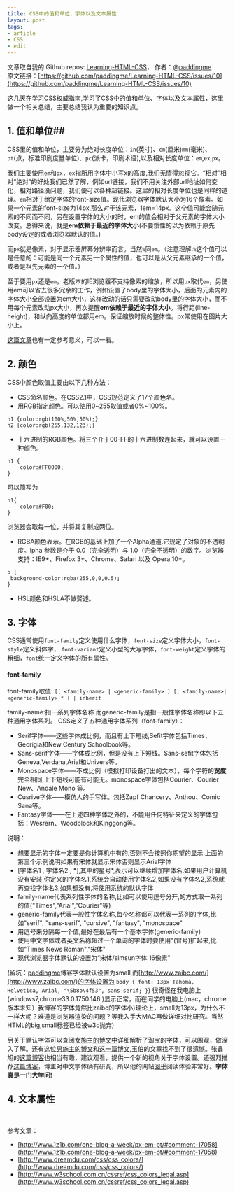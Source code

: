 ```yaml
---
title: CSS中的值和单位、字体以及文本属性
layout: post
tags:
- article
- CSS
- edit
---
```



 文章取自我的 Github  repos: [Learning-HTML-CSS](https://github.com/paddingme/Learning-HTML-CSS)， 作者：[@paddingme](http://padding.me/about.html)    
原文链接：[https://github.com/paddingme/Learning-HTML-CSS/issues/10](https://github.com/paddingme/Learning-HTML-CSS/issues/10)

这几天在学习[CSS权威指南](http://www.amazon.cn/CSS%E6%9D%83%E5%A8%81%E6%8C%87%E5%8D%97-%E8%BF%88%E8%80%B6/dp/B0011F5SIC/ref=sr_1_1?ie=UTF8&qid=1399054787&sr=8-1&keywords=css+%E6%9D%83%E5%A8%81%E6%8C%87%E5%8D%97),学习了CSS中的值和单位、字体以及文本属性，这里做一个相关总结，主要总结我认为重要的知识点。

## 1. 值和单位##
CSS里的值和单位，主要分为绝对长度单位：`in`(英寸)、`cm`(厘米)`mm`(毫米)、`pt`(点，标准印刷度量单位)、`pc`(派卡，印刷术语),以及相对长度单位：`em`,`ex`,`px`。

我们主要使用`em`和`px`，`ex`指所用字体中小写x的高度,我们无情得忽视它。“相对”相对“绝对”的好处我们已然了解，例如url链接，我们不用关注外部url地址如何变化，相对路径没问题，我们便可以各种超链接。这里的相对长度单位也是同样的道理。`em`相对于给定字体的font-size值。现代浏览器字体默认大小为16个像素。如果一个元素的font-size为14px,那么对于该元素，1em=14px。这个值可能会随元素的不同而不同，另在设置字体的大小的时，em的值会相对于父元素的字体大小改变。总得来说，就是**em依赖于最近的字体大小**(不要惯性的以为依赖于原先body设定的或者浏览器默认的值。)

而`px`就是像素，对于显示器屏幕分辨率而言。当然`%`同`em`。（注意理解:`%`这个值可以是任意的：可能是同一个元素另一个属性的值，也可以是从父元素继承的一个值，或者是祖先元素的一个值。）


至于要用`px`还是`em`，老版本的IE浏览器不支持像素的缩放，所以用`px`取代`em`，另使用em可以省去很多冗余的工作，例如设置了body里的字体大小，后面的元素内的字体大小全部设置为em大小，这样改动的话只需要改动body里的字体大小，而不用每个元素改动px大小，再次提醒**em依赖于最近的字体大小**。将行距(line-height)，和纵向高度的单位都用em。保证缩放时候的整体性。px常使用在图片大小上。

[这篇文章](http://blog.alphatr.com/em-and-px-in-css.html)也有一定参考意义，可以一看。

## 2. 颜色 ##
CSS中颜色取值主要由以下几种方法：

* CSS命名颜色。在CSS2.1中，CSS规范定义了17个颜色名。
* 用RGB指定颜色。可以使用0~255取值或者0%~100%。

```
h1 {color:rgb(100%,50%,50%);}
h2 {color:rgb(255,132,123);}
```
* 十六进制的RGB颜色。将三个介于00-FF的十六进制数连起来，就可以设置一种颜色。
```
h1 {
	color:#FF0000;
}
```
可以简写为
```
h1{
	color:#F00;
}
```
浏览器会取每一位，并将其复制成两位。
* RGBA颜色表示。在RGB的基础上加了一个Alpha通道.它规定了对象的不透明度。lpha 参数是介于 0.0（完全透明）与 1.0（完全不透明）的数字。浏览器支持：IE9+、Firefox 3+、Chrome、Safari 以及 Opera 10+。
```
p {
 background-color:rgba(255,0,0,0.5);
}
```
* HSL颜色和HSLA不做赘述。

## 3. 字体 ##
CSS通常使用`font-family`定义使用什么字体，`font-size`定义字体大小，`font-style`定义斜体字，
`font-variant`定义小型的大写字体，`font-weight`定义字体的粗细，`font`统一定义字体的所有属性。


#### font-family ####
   font-family取值: `[[ <family-name> | <generic-family> ] [, <family-name>| <generic-family>]* ] | inherit`

 family-name:指一系列字体名称
 而generic-family是指一般性字体名称即以下五种通用字体系列。
CSS定义了五种通用字体系列（font-family）：

 + Serif字体——这些字体成比例，而且有上下短线,Sefit字体包括Times、Georigia和New Century Schoolbook等。
 + Sans-serif字体——字体成比例，但是没有上下短线。Sans-sefit字体包括Geneva,Verdana,Arial和Univers等。
 + Monospace字体——不成比例（模拟打印设备打出的文本），每个字符的**宽度**完全相同,上下短线可能有可能无。monospace字体包括Courier、Courier New、Andale Mono 等。
 + Cusrive字体——模仿人的手写体。包括Zapf Chancery、Anthou、Comic Sana等。
 + Fantasy字体——在上述四种字体之外的，不能用任何特征来定义的字体包括：Wesrern、Woodblock和Kinggong等。

说明：

* 想要显示的字体一定要是你计算机中有的,否则不会按照你期望的显示.上面的第三个示例说明如果有宋体就显示宋体否则显示Arial字体
* [字体名1 , 字体名2 , \*],其中的星号\*,表示可以继续增加字体名.如果用户计算机没有安装,你定义的字体名1,系统会自动使用字体名2,如果没有字体名2,系统就再查找字体名3,如果都没有,将使用系统的默认字体
* family-name代表系列性字体的名称,比如可以使用逗号分开,的方式取一系列的值("Times","Arial","Courier"等)
* generic-family代表一般性字体名称,每个名称都可以代表一系列的字体,比如"serif", "sans-serif", "cursive", "fantasy", "monospace"
* 用逗号来分隔每一个值,最好在最后有一个基本字体(generic-family)
* 使用中文字体或者英文名称超过一个单词的字体时要使用"(冒号)扩起来,比如"Times News Roman","宋体"
* 现代浏览器字体默认的设置为“宋体/simsun字体 16像素”

(留坑：[paddingme](http://padding.me)博客字体默认设置为small,而[http://www.zaibc.com/](http://www.zaibc.com/)的字体设置为
`body {
font: 13px Tahoma, Helvetica, Arial, "\5b8b\4f53", sans-serif;
}`) 很奇怪在我电脑上(windows7,chrome33.0.1750.146 )显示正常，而在同学的电脑上(mac，chrome版本未知）我博客的字体竟然比zaibc的字体小)理论上，small为13px，为什么不一样大呢？难道是浏览器渲染的问题？等我入手大MAC再做详细对比研究。当然HTML的big,small标签已经被w3c抛弃)

另关于默认字体可以查阅[女施主的博文中](http://saibeixuer.blog.163.com/blog/static/74770377201075111628356/)详细解析了淘宝的字体，可以围观，做深入了解。还有这位[男施主的博文](http://www.iyunlu.com/view/css-xhtml/default-web-font-style-1.html)和[这一篇博文](http://iyunlu.com/view/css-xhtml/default-web-font-style-2html.html),玉伯的文章找不到了很遗憾。张鑫旭的[这篇博客](http://www.zhangxinxu.com/wordpress/?p=874)也相当有趣，建议观看，提供一个新的视角关于字体设置。还强烈推荐[这篇博客](http://lepture.com/zh/2014/chinese-fonts-and-yue-css)，博主对中文字体确有研究，所以他的网站[阅乎](http://yuehu.io)阅读体验非常好。**字体真是一门大学问!**


## 4. 文本属性 ##



<br>

参考文章：

+ [http://www.1z1b.com/one-blog-a-week/px-em-pt/#comment-17058](http://www.1z1b.com/one-blog-a-week/px-em-pt/#comment-17058)
+ [http://www.dreamdu.com/css/css_colors/](http://www.dreamdu.com/css/css_colors/)
+ [http://www.w3school.com.cn/cssref/css_colors_legal.asp](http://www.w3school.com.cn/cssref/css_colors_legal.asp)
